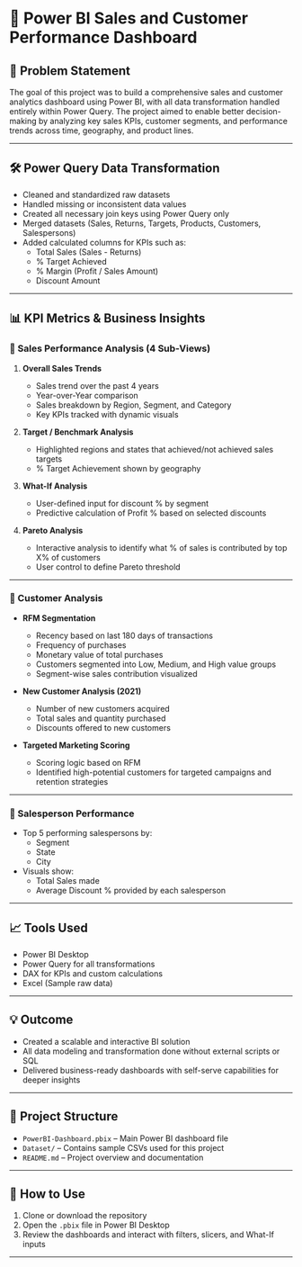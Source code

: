 # 🧠 Power BI Sales and Customer Performance Dashboard

## 📌 Problem Statement

The goal of this project was to build a comprehensive sales and customer analytics dashboard using Power BI, with all data transformation handled entirely within Power Query. The project aimed to enable better decision-making by analyzing key sales KPIs, customer segments, and performance trends across time, geography, and product lines.

---

## 🛠️ Power Query Data Transformation

- Cleaned and standardized raw datasets
- Handled missing or inconsistent data values
- Created all necessary join keys using Power Query only
- Merged datasets (Sales, Returns, Targets, Products, Customers, Salespersons)
- Added calculated columns for KPIs such as:
  - Total Sales (Sales - Returns)
  - % Target Achieved
  - % Margin (Profit / Sales Amount)
  - Discount Amount

---

## 📊 KPI Metrics & Business Insights

### 🔹 Sales Performance Analysis (4 Sub-Views)

1. **Overall Sales Trends**
   - Sales trend over the past 4 years
   - Year-over-Year comparison
   - Sales breakdown by Region, Segment, and Category
   - Key KPIs tracked with dynamic visuals

2. **Target / Benchmark Analysis**
   - Highlighted regions and states that achieved/not achieved sales targets
   - % Target Achievement shown by geography

3. **What-If Analysis**
   - User-defined input for discount % by segment
   - Predictive calculation of Profit % based on selected discounts

4. **Pareto Analysis**
   - Interactive analysis to identify what % of sales is contributed by top X% of customers
   - User control to define Pareto threshold

---

### 🔹 Customer Analysis

- **RFM Segmentation**
  - Recency based on last 180 days of transactions
  - Frequency of purchases
  - Monetary value of total purchases
  - Customers segmented into Low, Medium, and High value groups
  - Segment-wise sales contribution visualized

- **New Customer Analysis (2021)**
  - Number of new customers acquired
  - Total sales and quantity purchased
  - Discounts offered to new customers

- **Targeted Marketing Scoring**
  - Scoring logic based on RFM
  - Identified high-potential customers for targeted campaigns and retention strategies

---

### 🔹 Salesperson Performance

- Top 5 performing salespersons by:
  - Segment
  - State
  - City
- Visuals show:
  - Total Sales made
  - Average Discount % provided by each salesperson

---

## 📈 Tools Used

- Power BI Desktop
- Power Query for all transformations
- DAX for KPIs and custom calculations
- Excel (Sample raw data)

---

## 💡 Outcome

- Created a scalable and interactive BI solution
- All data modeling and transformation done without external scripts or SQL
- Delivered business-ready dashboards with self-serve capabilities for deeper insights

---

## 📁 Project Structure

- `PowerBI-Dashboard.pbix` – Main Power BI dashboard file
- `Dataset/` – Contains sample CSVs used for this project
- `README.md` – Project overview and documentation

---

## 🧭 How to Use

1. Clone or download the repository
2. Open the `.pbix` file in Power BI Desktop
3. Review the dashboards and interact with filters, slicers, and What-If inputs

---
